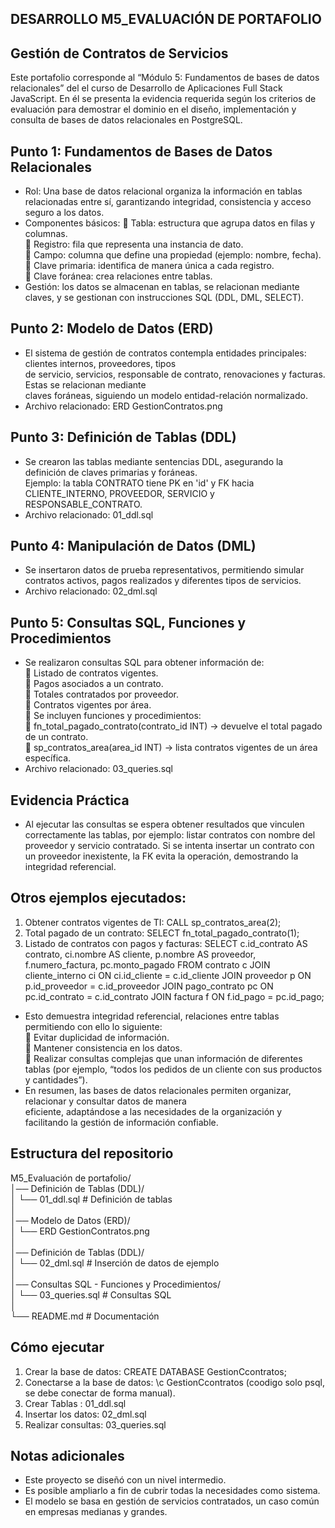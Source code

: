 ## DESARROLLO M5_EVALUACIÓN DE PORTAFOLIO
## Gestión de Contratos de Servicios

Este portafolio corresponde al “Módulo 5: Fundamentos de bases de datos relacionales” del el curso de Desarrollo de Aplicaciones Full Stack  JavaScript. En él se presenta la evidencia requerida según los criterios de evaluación para demostrar el dominio en el diseño, implementación
y consulta de bases de datos relacionales en PostgreSQL.

## Punto 1: Fundamentos de Bases de Datos Relacionales
- Rol: Una base de datos relacional organiza la información en tablas relacionadas entre sí, garantizando
  integridad, consistencia y acceso
  seguro a los datos.
- Componentes básicos:
    Tabla: estructura que agrupa datos en filas y columnas.  
    Registro: fila que representa una instancia de dato.  
    Campo: columna que define una propiedad (ejemplo: nombre, fecha).  
    Clave primaria: identifica de manera única a cada registro.  
    Clave foránea: crea relaciones entre tablas.  
- Gestión: los datos se almacenan en tablas, se relacionan mediante claves, y se gestionan con instrucciones 
  SQL (DDL, DML, SELECT).

## Punto 2: Modelo de Datos (ERD)
- El sistema de gestión de contratos contempla entidades principales: clientes internos, proveedores, tipos   
  de servicio, servicios, responsable de contrato, renovaciones y facturas. Estas se relacionan mediante   
  claves foráneas, siguiendo un modelo entidad-relación normalizado.  
- Archivo relacionado: ERD GestionContratos.png

## Punto 3: Definición de Tablas (DDL)
- Se crearon las tablas mediante sentencias DDL, asegurando la definición de claves primarias y foráneas.  
  Ejemplo: la tabla CONTRATO tiene PK en 'id' y FK hacia CLIENTE_INTERNO, PROVEEDOR, SERVICIO y RESPONSABLE_CONTRATO.  
- Archivo relacionado: 01_ddl.sql

## Punto 4: Manipulación de Datos (DML)
- Se insertaron datos de prueba representativos, permitiendo simular contratos activos, pagos realizados y diferentes tipos de servicios.
- Archivo relacionado: 02_dml.sql

## Punto 5: Consultas SQL, Funciones y Procedimientos
- Se realizaron consultas SQL para obtener información de:  
    Listado de contratos vigentes.  
    Pagos asociados a un contrato.  
    Totales contratados por proveedor.  
    Contratos vigentes por área.  
    Se incluyen funciones y procedimientos:  
       fn_total_pagado_contrato(contrato_id INT) -> devuelve el total pagado de un contrato.  
       sp_contratos_area(area_id INT) -> lista contratos vigentes de un área específica.  
- Archivo relacionado: 03_queries.sql

## Evidencia Práctica
- Al ejecutar las consultas se espera obtener resultados que vinculen correctamente las tablas, por ejemplo: listar contratos con nombre
  del proveedor y servicio contratado. Si se intenta insertar un contrato con un proveedor inexistente, la FK evita la operación, demostrando la integridad referencial.

## Otros ejemplos ejecutados:
1. Obtener contratos vigentes de TI: CALL sp_contratos_area(2);
2. Total pagado de un contrato: SELECT fn_total_pagado_contrato(1);
3. Listado de contratos con pagos y facturas: SELECT c.id_contrato AS contrato, ci.nombre AS cliente, p.nombre AS proveedor, f.numero_factura,
   pc.monto_pagado FROM contrato c JOIN cliente_interno ci ON ci.id_cliente = c.id_cliente JOIN proveedor p ON p.id_proveedor = c.id_proveedor JOIN pago_contrato pc ON pc.id_contrato = c.id_contrato JOIN factura f ON f.id_pago = pc.id_pago;

- Esto demuestra integridad referencial, relaciones entre tablas permitiendo con ello lo siguiente:  
    Evitar duplicidad de información.   
    Mantener consistencia en los datos.  
    Realizar consultas complejas que unan información de diferentes tablas (por ejemplo, “todos los pedidos de un cliente con sus productos
     y cantidades”).  
- En resumen, las bases de datos relacionales permiten organizar, relacionar y consultar datos de manera   
eficiente, adaptándose a las necesidades de la organización y facilitando la gestión de información confiable.


## Estructura del repositorio

M5_Evaluación de portafolio/  
│── Definición de Tablas (DDL)/  
│   └── 01_ddl.sql          # Definición de tablas  
│     
│── Modelo de Datos (ERD)/  
│   └── ERD GestionContratos.png  
│  
│── Definición de Tablas (DDL)/  
│   └── 02_dml.sql          # Inserción de datos de ejemplo  
│   
│── Consultas SQL - Funciones y Procedimientos/  
│   └── 03_queries.sql      # Consultas SQL  
│  
└── README.md               # Documentación  

## Cómo ejecutar

1. Crear la base de datos: CREATE DATABASE GestionCcontratos;
2. Conectarse a la base de datos: \c GestionCcontratos  (coodigo solo psql, se debe conectar de forma manual).
3. Crear Tablas      : 01_ddl.sql
4. Insertar los datos: 02_dml.sql
5. Realizar consultas: 03_queries.sql

## Notas adicionales

- Este proyecto se diseñó con un nivel intermedio.  
- Es posible ampliarlo a fin de cubrir todas la necesidades como sistema.  
- El modelo se basa en gestión de servicios contratados, un caso común en empresas medianas y grandes.  

